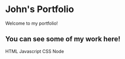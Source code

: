 # John's Portfolio

Welcome to my portfolio!

## You can see some of my work here!


HTML
Javascript
CSS
Node